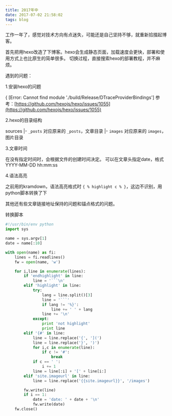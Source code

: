 ```yaml
---
title: 2017年中
date: 2017-07-02 21:58:02
tags: blog
---
```


工作一年了，感觉对技术方向有点迷失，可能还是自己坚持不够，就重新拾掇起博客。

首先把用hexo改造了下博客。hexo会生成静态页面，加载速度会更快，部署和使用方式上也比原生的简单很多。
切换过程，直接搜索hexo的部署教程，并不麻烦。

遇到的问题：

1.安装hexo的问题

{ [Error: Cannot find module './build/Release/DTraceProviderBindings'] 
参考：[https://github.com/hexojs/hexo/issues/1055](https://github.com/hexojs/hexo/issues/1055)

2.hexo的目录结构

sources
	|- `_posts` 对应原来的 `_posts`，文章目录
	|- `images` 对应原来的 `images`，图片目录

3.文章时间

在没有指定时间时，会根据文件的创建时间决定。
可以在文章头指定date，格式 YYYY-MM-DD hh:mm:ss


4.语法高亮

之前用的kramdown，语法高亮格式时 `{ % highlight c % }`，这边不识别，用python脚本转换了下

其他还有些文章链接地址保持的问题和锚点格式的问题。

转换脚本

``` python
#!/usr/bin/env python
import sys

name = sys.argv[1]
date = name[:10]

with open(name) as fi:
    lines = fi.readlines()
    fw = open(name, 'w')

    for i,line in enumerate(lines):
        if 'endhighlight' in line:
            line = '```\n'
        elif 'highlight' in line:
            try:
                lang = line.split()[3]
                line = '```'
                if lang != '%}':
                    line += ' ' + lang
                line += '\n'
            except:
                print 'not highlight'
                print line
        elif '{#' in line:
            line = line.replace('{', '](')
            line = line.replace('}', ')')
            for i,c in enumerate(line):
                if c != '#':
                    break
            if c == ' ':
                i += 1
            line = line[:i] + '[' + line[i:]
        elif 'site.imageurl' in line:
            line = line.replace('{{site.imageurl}}', '/images')

        fw.write(line)
        if i == 1:
            date = 'date: ' + date + '\n'
            fw.write(date)
    fw.close()
```